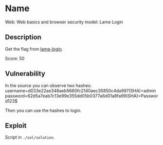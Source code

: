 # Name

Web: Web basics and browser security model: Lame Login

## Description

Get the flag from [lame-login](http://141.85.224.157:8087/lamelogin).

Score: 50

## Vulnerability

In the source you can observe two hashes:
username=d033e22ae348aeb5660fc2140aec35850c4da997(SHA)=admin
password=62d5a7eab7c13e99e355dd05b0377a6d01a8fa99(SHA)=Password123$

Then you can use the hashes to login.

## Exploit

Script in `./sol/solution`.
